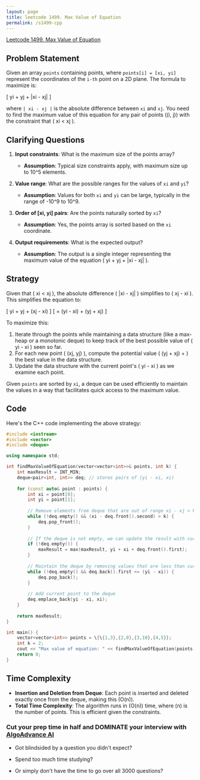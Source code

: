 ```yaml
---
layout: page
title: leetcode 1499. Max Value of Equation
permalink: /s1499-cpp
---
```

[Leetcode 1499. Max Value of Equation](https://algoadvance.github.io/algoadvance/l1499)
## Problem Statement

Given an array `points` containing points, where `points[i] = [xi, yi]` represent the coordinates of the `i-th` point on a 2D plane. The formula to maximize is:

\[ yi + yj + |xi - xj| \]

where `| xi - xj |` is the absolute difference between `xi` and `xj`. You need to find the maximum value of this equation for any pair of points \((i, j)\) with the constraint that \( xi < xj \).

## Clarifying Questions

1. **Input constraints**: What is the maximum size of the points array?
   - **Assumption**: Typical size constraints apply, with maximum size up to 10^5 elements.

2. **Value range**: What are the possible ranges for the values of `xi` and `yi`?
   - **Assumption**: Values for both `xi` and `yi` can be large, typically in the range of -10^9 to 10^9.

3. **Order of [xi, yi] pairs**: Are the points naturally sorted by `xi`?
   - **Assumption**: Yes, the points array is sorted based on the `xi` coordinate.

4. **Output requirements**: What is the expected output?
   - **Assumption**: The output is a single integer representing the maximum value of the equation \( yi + yj + |xi - xj| \).

## Strategy

Given that \( xi < xj \), the absolute difference \( |xi - xj| \) simplifies to \( xj - xi \). This simplifies the equation to:

\[ yi + yj + (xj - xi) \]
\[ = (yi - xi) + (yj + xj) \]

To maximize this:
1. Iterate through the points while maintaining a data structure (like a max-heap or a monotonic deque) to keep track of the best possible value of \( yi - xi \) seen so far.
2. For each new point \( (xj, yj) \), compute the potential value \( (yj + xj) + \) the best value in the data structure.
3. Update the data structure with the current point's \( yi - xi \) as we examine each point.

Given `points` are sorted by `xi`, a deque can be used efficiently to maintain the values in a way that facilitates quick access to the maximum value.

## Code

Here's the C++ code implementing the above strategy:

```cpp
#include <iostream>
#include <vector>
#include <deque>

using namespace std;

int findMaxValueOfEquation(vector<vector<int>>& points, int k) {
    int maxResult = INT_MIN;
    deque<pair<int, int>> deq; // stores pairs of (yi - xi, xi)
    
    for (const auto& point : points) {
        int xi = point[0];
        int yi = point[1];
        
        // Remove elements from deque that are out of range xi - xj > k
        while (!deq.empty() && (xi - deq.front().second) > k) {
            deq.pop_front();
        }
        
        // If the deque is not empty, we can update the result with current (xi, yi)
        if (!deq.empty()) {
            maxResult = max(maxResult, yi + xi + deq.front().first);
        }
        
        // Maintain the deque by removing values that are less than current (yi - xi)
        while (!deq.empty() && deq.back().first <= (yi - xi)) {
            deq.pop_back();
        }
        
        // Add current point to the deque
        deq.emplace_back(yi - xi, xi);
    }
    
    return maxResult;
}

int main() {
    vector<vector<int>> points = \{\{1,3},{2,0},{3,10},{4,5}};
    int k = 2;
    cout << "Max value of equation: " << findMaxValueOfEquation(points, k) << endl;
    return 0;
}
```

## Time Complexity

- **Insertion and Deletion from Deque**: Each point is inserted and deleted exactly once from the deque, making this \(O(n)\).
- **Total Time Complexity**: The algorithm runs in \(O(n)\) time, where \(n\) is the number of points. This is efficient given the constraints.


### Cut your prep time in half and DOMINATE your interview with [AlgoAdvance AI](https://algoAdvance.com)

- Got blindsided by a question you didn't expect?

- Spend too much time studying?

- Or simply don't have the time to go over all 3000 questions?

